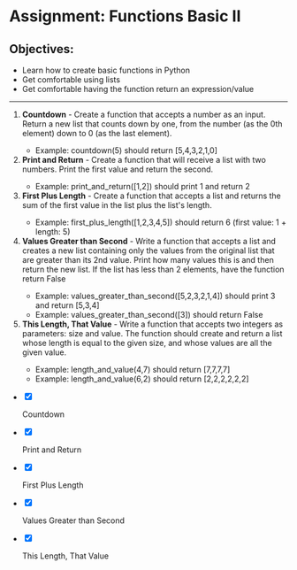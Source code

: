 <div class="module_description active_lesson_with_video ">
									
            
            
            
            
            
<h1>Assignment: Functions Basic II</h1>
<h2>Objectives:</h2>
<ul>
    <li>Learn how to create basic functions in Python</li>
    <li>Get comfortable using lists</li>
    <li>Get comfortable having the function return an expression/value</li>
</ul>
<hr>
<ol>
    <li><strong>Countdown</strong> - Create a function that accepts a number as an input. Return a new list that counts down by one, from the number (as the 0th element) down to 0 (as the last element).</li>
    	<ul><li>Example: countdown(5) should return [5,4,3,2,1,0]</li></ul>
    <li><strong>Print and Return</strong> - Create a function that will receive a list with two numbers. Print the first value and return the second.</li>
    	<ul><li>Example: print_and_return([1,2]) should print 1 and return 2</li></ul>
    <li><strong>First Plus Length</strong> - Create a function that accepts a list and returns the sum of the first value in the list plus the list's length.</li>
    	<ul><li>Example: first_plus_length([1,2,3,4,5]) should return 6 (first value: 1 + length: 5)</li></ul>
    <li><strong>Values Greater than Second</strong> - Write a function that accepts a list and creates a new list containing only the values from the original list that are greater than its 2nd value. Print how many values this is and then return the new list. If the list has less than 2 elements, have the function return False</li>
    	<ul>
            <li>Example: values_greater_than_second([5,2,3,2,1,4]) should print 3 and return [5,3,4]</li>
    		<li>Example: values_greater_than_second([3]) should return False</li>
    	</ul>
    <li><strong>This Length, That Value</strong> - Write a function that accepts two integers as parameters: size and value. The function should create and return a list whose length is equal to the given size, and whose values are all the given value.</li>
    	<ul>
            <li>Example: length_and_value(4,7) should return [7,7,7,7]</li>
    		<li>Example: length_and_value(6,2) should return [2,2,2,2,2,2]</li>
    	</ul>
</ol>
        
        
        
        
</div>

<div class="todo_content">
										<ul class="todo_item_parent">
											<form action="/tracks/submit_todo" method="post" id="form_to_do_items">		
													<li>
														<input type="hidden" name="module_to_do_item_id[]" value="0">	
														<input type="hidden" name="is_completed[]" value="0" class="todo_status">	
														<input type="checkbox" id="todo_item_0" checked="checked" class="todo_check">
																												<label for="todo_item_0" class="todo_list_item">
															<div class="item_checkbox checked"></div>
															<p>Countdown</p>	
														</label>	
													</li>
													<li>
														<input type="hidden" name="module_to_do_item_id[]" value="1">	
														<input type="hidden" name="is_completed[]" value="0" class="todo_status">	
														<input type="checkbox" id="todo_item_1" checked="checked" class="todo_check">														
														<label for="todo_item_1" class="todo_list_item">
															<div class="item_checkbox checked"></div>
															<p>Print and Return</p>	
														</label>	
													</li>
													<li>
														<input type="hidden" name="module_to_do_item_id[]" value="2">	
														<input type="hidden" name="is_completed[]" value="0" class="todo_status">	
														<input type="checkbox" id="todo_item_2" checked="checked" class="todo_check">														
														<label for="todo_item_2" class="todo_list_item">
															<div class="item_checkbox checked"></div>
															<p>First Plus Length</p>	
														</label>	
													</li>
													<li>
														<input type="hidden" name="module_to_do_item_id[]" value="3">	
														<input type="hidden" name="is_completed[]" value="0" class="todo_status">	
														<input type="checkbox" id="todo_item_3" checked="checked" class="todo_check">														
														<label for="todo_item_3" class="todo_list_item">
															<div class="item_checkbox checked"></div>
															<p>Values Greater than Second</p>	
														</label>	
													</li>
													<li>
														<input type="hidden" name="module_to_do_item_id[]" value="4">	
														<input type="hidden" name="is_completed[]" value="0" class="todo_status">	
														<input type="checkbox" id="todo_item_4" checked="checked" class="todo_check">														
														<label for="todo_item_4" class="todo_list_item">
															<div class="item_checkbox checked"></div>
															<p>This Length, That Value</p>	
														</label>	
													</li>									
												<input type="hidden" name="id" id="task_todo_id" value="5047037">
												<input type="hidden" name="chapter_module_id" value="42515">
												<input type="hidden" name="track_id" value="119">
												<input type="hidden" name="authenticity_token" value="sLO65z81Un8ogC/FYv7u6xcsFvuzeOSgTThZDbHAsxY=">
											</form>
										</ul>
									</div>
